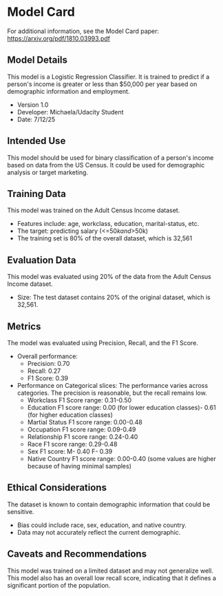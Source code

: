 # Model Card

For additional information, see the Model Card paper: https://arxiv.org/pdf/1810.03993.pdf

## Model Details
This model is a Logistic Regression Classifier. It is trained to predict if a person's income is greater or less than $50,000 per year based on demographic information and employment. 
* Version 1.0
* Developer: Michaela/Udacity Student
* Date: 7/12/25

## Intended Use
This model should be used for binary classification of a person's income based on data from the US Census. It could be used for demographic analysis or target marketing.

## Training Data
This model was trained on the Adult Census Income dataset. 
* Features include: age, workclass, education, marital-status, etc.
* The target: predicting salary (<=$50k and >$50k)
* The training set is 80% of the overall dataset, which is 32,561

## Evaluation Data
This model was evaluated using 20% of the data from the Adult Census Income dataset.
* Size: The test dataset contains 20% of the original dataset, which is 32,561.

## Metrics
The model was evaluated using Precision, Recall, and the F1 Score. 
* Overall performance:                                               
  * Precision: 0.70
  * Recall: 0.27
  * F1 Score: 0.39
* Performance on Categorical slices: The performance varies across categories. The precision is reasonable, but the recall remains low.
  * Workclass F1 Score range: 0.31-0.50
  * Education F1 score range: 0.00 (for lower education classes)- 0.61 (for higher education classes)
  * Martial Status F1 score range: 0.00-0.48
  * Occupation F1 score range: 0.09-0.49
  * Relationship F1 score range: 0.24-0.40
  * Race F1 score range: 0.29-0.48
  * Sex F1 score: M- 0.40 F- 0.39
  * Native Country F1 score range: 0.00-0.40 (some values are higher because of having minimal samples)

## Ethical Considerations
The dataset is known to contain demographic information that could be sensitive. 
* Bias could include race, sex, education, and native country.
* Data may not accurately reflect the current demographic. 

## Caveats and Recommendations
This model was trained on a limited dataset and may not generalize well. 
This model also has an overall low recall score, indicating that it defines a significant portion of the population. 

                                                                                                   
